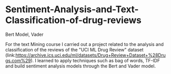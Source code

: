 # Sentiment-Analysis-and-Text-Classification-of-drug-reviews
Bert Model, Vader 

For the text Mining course I carried out a project related to the analysis and classification of the reviews of the "UCI ML Drug Review" dataset (link:https://archive.ics.uci.edu/ml/datasets/Drug+Review+Dataset+%28Drugs.com%29). I learned to apply techniques such as bag of words, TF-IDF and build sentiment analysis models through the Bert and Vader model.
